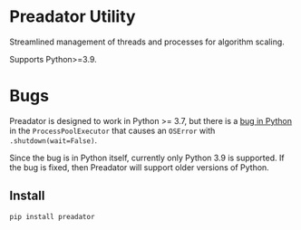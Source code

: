 # Preadator Utility

Streamlined management of threads and processes for algorithm scaling.

Supports Python>=3.9.

# Bugs

Preadator is designed to work in Python >= 3.7, but there is a 
[bug in Python](https://bugs.python.org/issue39098)
in the `ProcessPoolExecutor` that causes an `OSError` with
`.shutdown(wait=False)`.

Since the bug is in Python itself, currently only Python 3.9 is supported. If
the bug is fixed, then Preadator will support older versions of Python.

## Install

`pip install preadator`
